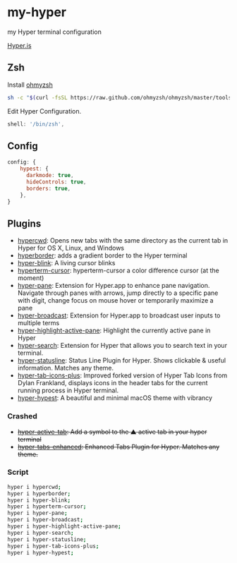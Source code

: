 # my-hyper

my Hyper terminal configuration

[Hyper.is](https://hyper.is/)

## Zsh

Install [ohmyzsh](https://github.com/ohmyzsh/ohmyzsh)

```bash
sh -c "$(curl -fsSL https://raw.github.com/ohmyzsh/ohmyzsh/master/tools/install.sh)"
```

Edit Hyper Configuration.

```js
shell: '/bin/zsh',
```

## Config

```js
config: {
    hypest: {
      darkmode: true,
      hideControls: true,
      borders: true,
    },
}
```

## Plugins

- [hypercwd](https://github.com/hharnisc/hypercwd): Opens new tabs with the same directory as the current tab in Hyper for OS X, Linux, and Windows
- [hyperborder](https://github.com/webmatze/hyperborder): adds a gradient border to the Hyper terminal
- [hyper-blink](https://github.com/amio/hyper-blink): A living cursor blinks
- [hyperterm-cursor](https://github.com/alvaropinot/hyperterm-cursor): hyperterm-cursor a color difference cursor (at the moment)
- [hyper-pane](https://github.com/chabou/hyper-pane): Extension for Hyper.app to enhance pane navigation. Navigate through panes with arrows, jump directly to a specific pane with digit, change focus on mouse hover or temporarily maximize a pane
- [hyper-broadcast](https://github.com/chabou/hyper-broadcast): Extension for Hyper.app to broadcast user inputs to multiple terms
- [hyper-highlight-active-pane](https://hyper.is/plugins/hyper-highlight-active-pane): Highlight the currently active pane in Hyper
- [hyper-search](https://github.com/jaanauati/hyper-search): Extension for Hyper that allows you to search text in your terminal.
- [hyper-statusline](https://github.com/henrikdahl/hyper-statusline): Status Line Plugin for Hyper. Shows clickable & useful information. Matches any theme.
- [hyper-tab-icons-plus](https://github.com/sangdth/hyper-tab-icons-plus): Improved forked version of Hyper Tab Icons from Dylan Frankland, displays icons in the header tabs for the current running process in Hyper terminal.
- [hyper-hypest](https://github.com/dizzyup/hyper-hypest): A beautiful and minimal macOS theme with vibrancy

### Crashed

- ~~[hyper-active-tab](https://github.com/lucleray/hyper-active-tab): Add a symbol to the ▲ active tab in your hyper terminal~~
- ~~[hyper-tabs-enhanced](https://github.com/henrikdahl/hyper-tabs-enhanced): Enhanced Tabs Plugin for Hyper. Matches any theme.~~

### Script

```bash
hyper i hypercwd;
hyper i hyperborder;
hyper i hyper-blink;
hyper i hyperterm-cursor;
hyper i hyper-pane;
hyper i hyper-broadcast;
hyper i hyper-highlight-active-pane;
hyper i hyper-search;
hyper i hyper-statusline;
hyper i hyper-tab-icons-plus;
hyper i hyper-hypest;
```
